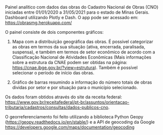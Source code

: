 Painel analítico com dados das obras do Cadastro Nacional de Obras (CNO) iniciadas entre 01/01/2020 a 31/05/2021 para o estado de Minas Gerais. Dashboard utilizando Plotly e Dash. O app pode ser acessado em:  https://obrasmg.herokuapp.com/ 

O painel consiste de dois componentes gráficos: 

  1. Mapa com a distribuição geográfica das obras. É possível categorizar as obras em termos da sua situação (ativa, encerrada, paralisada, suspensa), e também em termos de setor econômico de acordo com a Classificação Nacional de Atividades Econômicas (Mais informações sobre a estrutura da CNAE podem ser obtidas na página: https://cnae.ibge.gov.br/?view=estrutura). Também é possível selecionar o período de início das obras.  

  2. Gráfico de barras resumindo a informação do número totais de obras dividas por setor e por situação para o município selecionado. 

Os dados foram obtidos através do site da receita federal: https://www.gov.br/receitafederal/pt-br/assuntos/orientacao-tributaria/cadastros/consultas/dados-publicos-cno. 

O georreferenciamento foi feito utilizando a biblioteca Python Geopy (https://geopy.readthedocs.io/en/stable/) e a API de geocoding da Google  https://developers.google.com/maps/documentation/geocoding 
